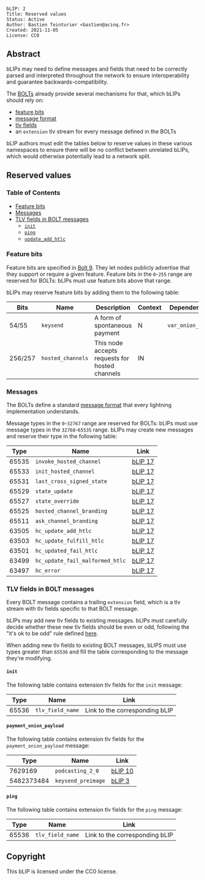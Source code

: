 ```
bLIP: 2
Title: Reserved values
Status: Active
Author: Bastien Teinturier <bastien@acinq.fr>
Created: 2021-11-05
License: CC0
```

## Abstract

bLIPs may need to define messages and fields that need to be correctly parsed and interpreted
throughout the network to ensure interoperability and guarantee backwards-compatibility.

The [BOLTs](https://github.com/lightning/bolts) already provide several mechanisms for that,
which bLIPs should rely on:

* [feature bits](https://github.com/lightning/bolts/blob/master/09-features.md)
* [message format](https://github.com/lightning/bolts/blob/master/01-messaging.md#lightning-message-format)
* [tlv fields](https://github.com/lightning/bolts/blob/master/01-messaging.md#type-length-value-format)
* an `extension` tlv stream for every message defined in the BOLTs

bLIP authors must edit the tables below to reserve values in these various namespaces to ensure
there will be no conflict between unrelated bLIPs, which would otherwise potentially lead to a
network split.

## Reserved values

### Table of Contents

* [Feature bits](#feature-bits)
* [Messages](#messages)
* [TLV fields in BOLT messages](#tlv-fields-in-bolt-messages)
  * [`init`](#init)
  * [`ping`](#ping)
  * [`update_add_htlc`](#update_add_htlc)

### Feature bits

Feature bits are specified in [Bolt 9](https://github.com/lightning/bolts/blob/master/09-features.md).
They let nodes publicly advertise that they support or require a given feature.
Feature bits in the `0`-`255` range are reserved for BOLTs: bLIPs must use feature bits above that range.

bLIPs may reserve feature bits by adding them to the following table:

| Bits        | Name                   | Description                                       | Context          | Dependencies                     | Link                             |
| ---------   | ---------------------- | ------------------------------------------------- | ---------------- | -------------------------------- | -------------------------------- |
| 54/55       | `keysend`              | A form of spontaneous payment                     | N                | `var_onion_optin`                | [bLIP 3](./blip-0003.md)         |
| 256/257     | `hosted_channels`      | This node accepts requests for hosted channels    | IN               |                                  | [bLIP 17](./blip-0017.md)        |

### Messages

The BOLTs define a standard [message format](https://github.com/lightning/bolts/blob/master/01-messaging.md#lightning-message-format)
that every lightning implementation understands.

Message types in the `0`-`32767` range are reserved for BOLTs: bLIPs must use message types in the `32768`-`65535` range.
bLIPs may create new messages and reserve their type in the following table:

| Type    | Name                            | Link                       |
| ------- | ------------------------------- | -------------------------- |
| 65535   | `invoke_hosted_channel`         | [bLIP 17](./blip-0017.md)  |
| 65533   | `init_hosted_channel`           | [bLIP 17](./blip-0017.md)  |
| 65531   | `last_cross_signed_state`       | [bLIP 17](./blip-0017.md)  |
| 65529   | `state_update`                  | [bLIP 17](./blip-0017.md)  |
| 65527   | `state_override`                | [bLIP 17](./blip-0017.md)  |
| 65525   | `hosted_channel_branding`       | [bLIP 17](./blip-0017.md)  |
| 65511   | `ask_channel_branding`          | [bLIP 17](./blip-0017.md)  |
| 63505   | `hc_update_add_htlc`            | [bLIP 17](./blip-0017.md)  |
| 63503   | `hc_update_fulfill_htlc`        | [bLIP 17](./blip-0017.md)  |
| 63501   | `hc_updated_fail_htlc`          | [bLIP 17](./blip-0017.md)  |
| 63499   | `hc_update_fail_malformed_htlc` | [bLIP 17](./blip-0017.md)  |
| 63497   | `hc_error`                      | [bLIP 17](./blip-0017.md)  |

### TLV fields in BOLT messages

Every BOLT message contains a trailing `extension` field, which is a tlv stream with tlv fields
specific to that BOLT message.

bLIPs may add new tlv fields to existing messages.
bLIPs must carefully decide whether these new tlv fields should be even or odd, following the
"it's ok to be odd" rule defined [here](https://github.com/lightning/bolts/blob/master/01-messaging.md#lightning-message-format).

When adding new tlv fields to existing BOLT messages, bLIPS must use types greater than `65536`
and fill the table corresponding to the message they're modifying.

#### `init`

The following table contains extension tlv fields for the `init` message:

| Type  | Name                        | Link                           |
|-------|-----------------------------|--------------------------------|
| 65536 | `tlv_field_name`            | Link to the corresponding bLIP |

#### `payment_onion_payload`

The following table contains extension tlv fields for the `payment_onion_payload` message:

| Type        | Name                        | Link                           |
|-------------|-----------------------------|--------------------------------|
| 7629169     | `podcasting_2_0`            | [bLIP 10](./blip-0010.md)      |
| 5482373484  | `keysend_preimage`          | [bLIP 3](./blip-0003.md)       |


#### `ping`

The following table contains extension tlv fields for the `ping` message:

| Type  | Name                        | Link                           |
|-------|-----------------------------|--------------------------------|
| 65536 | `tlv_field_name`            | Link to the corresponding bLIP |

## Copyright

This bLIP is licensed under the CC0 license.
